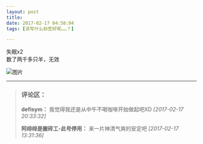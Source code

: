 ```yaml
---
layout: post
title: 
date: 2017-02-17 04:58:04
tags: [该写什么标签好呢……？]

---
```

失眠x2  
数了两千多只羊，无效


![图片](./images/_LofteremhSNkVpRmJBejhYNHQwREFTYzVidUg5Z3hKcXh0UWxSaXQ0bXg0N0I4Q0JabWFEZmEweFp3PT0.jpg)


---
> ### 评论区：
>**defisym：** 我觉得我还是从中午不喝咖啡开始做起吧XD  *[2017-02-17 20:33:32]*
>
>**阿绯绯是搬砖工-此号停用：** 来一片神清气爽的安定吧  *[2017-02-17 13:31:36]*
>
>
